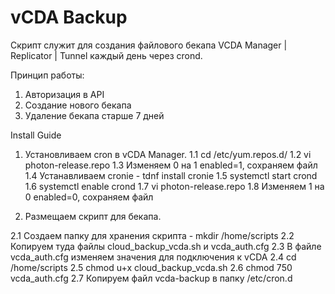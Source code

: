 # vCDA Backup

Скрипт служит для создания файлового бекапа VCDA Manager | Replicator | Tunnel каждый день через crond.

Принцип работы:
1. Авторизация в API
2. Создание нового бекапа
3. Удаление бекапа старше 7 дней


Install Guide

1. Установливаем cron в vCDA Manager.
1.1 cd /etc/yum.repos.d/
  1.2 vi photon-release.repo
  1.3 Изменяем 0 на 1 enabled=1, сохраняем файл
  1.4 Устанавливаем cronie - tdnf install cronie
  1.5 systemctl start crond
  1.6 systemctl enable crond
  1.7 vi photon-release.repo
  1.8 Изменяем 1 на 0 enabled=0, сохраняем файл


2. Размещаем скрипт для бекапа.

  2.1 Создаем папку для хранения скрипта - mkdir /home/scripts
  2.2 Копируем туда файлы cloud_backup_vcda.sh и vcda_auth.cfg
  2.3 В файле vcda_auth.cfg изменяем значения для подключения к vCDA
  2.4 cd /home/scripts
  2.5 chmod u+x cloud_backup_vcda.sh
  2.6 chmod 750 vcda_auth.cfg
  2.7 Копируем файл vcda-backup в папку /etc/cron.d
